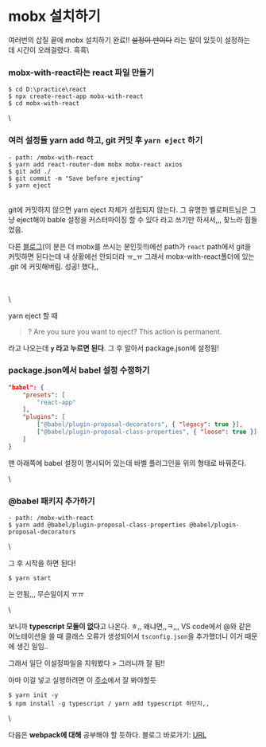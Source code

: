 # mobx 설치하기

여러번의 삽질 끝에 mobx 설치하기 완료!! ~~설정이 반이다~~ 라는 말이 있듯이 설정하는 데 시간이 오래걸렸다. 흑흑\


### mobx-with-react라는 react 파일 만들기

```
$ cd D:\practice\react
$ npx create-react-app mobx-with-react
$ cd mobx-with-react
```

\


### 여러 설정들 yarn add 하고, git 커밋 후 `yarn eject` 하기

```
- path: /mobx-with-react
$ yarn add react-router-dom mobx mobx-react axios
$ git add ./
$ git commit -m "Save before ejecting"
$ yarn eject
```

\
git에 커밋하지 않으면 yarn eject 자체가 성립되지 않는다. 그 유명한 벨로퍼트님은 그냥 eject해야 bable 설정을 커스터마이징 할 수 있다 라고 쓰기만 하셔서,,, 찾느라 힘들었음.

다른 [블로그](https://www.dnkdream.com/react-koa-blog-10/)(이 분은 더 mobx를 쓰시는 분인듯!!)에선 path가 `react` path에서 git을 커밋하면 된다는데 내 상황에선 안되더라 ㅠ\_ㅠ 그래서 mobx-with-react폴더에 있는 .git 에 커밋해버림. 성공! 했다,,

\
\
\


yarn eject 할 때

> ? Are you sure you want to eject? This action is permanent.

라고 나오는데 **`y` 라고 누르면 된다**. 그 후 알아서 package.json에 설정됨!

### package.json에서 babel 설정 수정하기

```json
"babel": {
    "presets": [
        "react-app"
    ],
    "plugins": [
        ["@babel/plugin-proposal-decorators", { "legacy": true }],
        ["@babel/plugin-proposal-class-properties", { "loose": true }]
    ]
}
```

맨 아래쪽에 babel 설정이 명시되어 있는데 바벨 플러그인을 위의 형태로 바꿔준다.

\


### @babel 패키지 추가하기

```
- path: /mobx-with-react
$ yarn add @babel/plugin-proposal-class-properties @babel/plugin-proposal-decorators
```

\


그 후 시작을 하면 된다!

```
$ yarn start
```

는 안됨,,, 무슨일이지 ㅠㅠ

\


보니까 **typescript 모듈이 없다**고 나온다. ㅎ,, 왜냐면,,ㅋ,,, VS code에서 @와 같은 어노테이션을 쓸 때 클래스 오류가 생성되어서 `tsconfig.json`을 추가했더니 이거 때문에 생긴 일임..

그래서 일단 이설정파일을 지워봤다 > 그러니까 잘 됨!!

아마 이걸 넣고 실행하려면 이 [주소](https://velog.io/@hih0327/TypeScript-%EA%B8%B0%EC%B4%88-%EC%97%B0%EC%8A%B5)에서 잘 봐야할듯

```
$ yarn init -y
$ npm install -g typescript / yarn add typescript 하던지,,
```

\


다음은 **webpack에 대해** 공부해야 할 듯하다. 블로그 바로가기: [URL](https://velog.io/@jeff0720/React-%EA%B0%9C%EB%B0%9C-%ED%99%98%EA%B2%BD%EC%9D%84-%EA%B5%AC%EC%B6%95%ED%95%98%EB%A9%B4%EC%84%9C-%EB%B0%B0%EC%9A%B0%EB%8A%94-Webpack-%EA%B8%B0%EC%B4%88)
